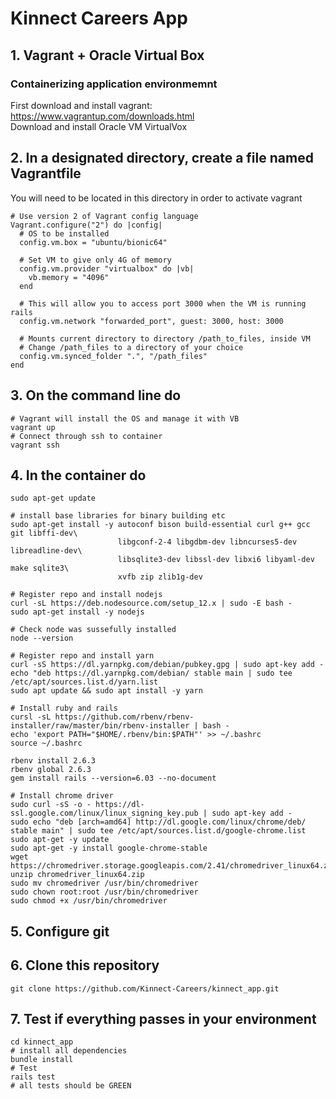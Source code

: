 # Kinnect Careers App

## 1. Vagrant + Oracle Virtual Box
### Containerizing application environmemnt
First download and install vagrant: https://www.vagrantup.com/downloads.html \
Download and install Oracle VM VirtualVox

## 2. In a designated directory, create a file named Vagrantfile
You will need to be located in this directory in order to activate vagrant
``` Vagrantfile
# Use version 2 of Vagrant config language
Vagrant.configure("2") do |config|
  # OS to be installed
  config.vm.box = "ubuntu/bionic64"

  # Set VM to give only 4G of memory
  config.vm.provider "virtualbox" do |vb|
    vb.memory = "4096"
  end

  # This will allow you to access port 3000 when the VM is running rails
  config.vm.network "forwarded_port", guest: 3000, host: 3000

  # Mounts current directory to directory /path_to_files, inside VM 
  # Change /path_files to a directory of your choice
  config.vm.synced_folder ".", "/path_files"
end
```

## 3. On the command line do
```
# Vagrant will install the OS and manage it with VB
vagrant up
# Connect through ssh to container
vagrant ssh
```

## 4. In the container do
```
sudo apt-get update

# install base libraries for binary building etc
sudo apt-get install -y autoconf bison build-essential curl g++ gcc git libffi-dev\
                        libgconf-2-4 libgdbm-dev libncurses5-dev libreadline-dev\
                        libsqlite3-dev libssl-dev libxi6 libyaml-dev make sqlite3\
                        xvfb zip zlib1g-dev

# Register repo and install nodejs 
curl -sL https://deb.nodesource.com/setup_12.x | sudo -E bash -
sudo apt-get install -y nodejs

# Check node was sussefully installed
node --version

# Register repo and install yarn
curl -sS https://dl.yarnpkg.com/debian/pubkey.gpg | sudo apt-key add -
echo "deb https://dl.yarnpkg.com/debian/ stable main | sudo tee /etc/apt/sources.list.d/yarn.list
sudo apt update && sudo apt install -y yarn

# Install ruby and rails
cursl -sL https://github.com/rbenv/rbenv-installer/raw/master/bin/rbenv-installer | bash -
echo 'export PATH="$HOME/.rbenv/bin:$PATH"' >> ~/.bashrc
source ~/.bashrc

rbenv install 2.6.3
rbenv global 2.6.3
gem install rails --version=6.03 --no-document

# Install chrome driver
sudo curl -sS -o - https://dl-ssl.google.com/linux/linux_signing_key.pub | sudo apt-key add -
sudo echo "deb [arch=amd64] http://dl.google.com/linux/chrome/deb/ stable main" | sudo tee /etc/apt/sources.list.d/google-chrome.list
sudo apt-get -y update
sudo apt-get -y install google-chrome-stable
wget https://chromedriver.storage.googleapis.com/2.41/chromedriver_linux64.zip
unzip chromedriver_linux64.zip
sudo mv chromedriver /usr/bin/chromedriver
sudo chown root:root /usr/bin/chromedriver
sudo chmod +x /usr/bin/chromedriver
```

## 5. Configure git

## 6. Clone this repository 
```
git clone https://github.com/Kinnect-Careers/kinnect_app.git
```

## 7. Test if everything passes in your environment
```
cd kinnect_app
# install all dependencies
bundle install
# Test
rails test
# all tests should be GREEN
```

